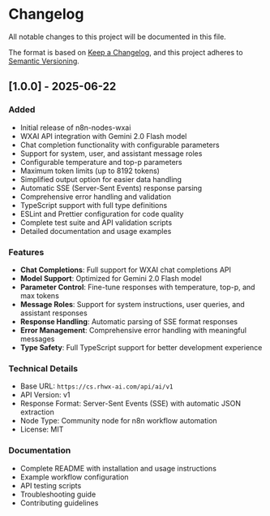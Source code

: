 # Changelog

All notable changes to this project will be documented in this file.

The format is based on [Keep a Changelog](https://keepachangelog.com/en/1.0.0/),
and this project adheres to [Semantic Versioning](https://semver.org/spec/v2.0.0.html).

## [1.0.0] - 2025-06-22

### Added
- Initial release of n8n-nodes-wxai
- WXAI API integration with Gemini 2.0 Flash model
- Chat completion functionality with configurable parameters
- Support for system, user, and assistant message roles
- Configurable temperature and top-p parameters
- Maximum token limits (up to 8192 tokens)
- Simplified output option for easier data handling
- Automatic SSE (Server-Sent Events) response parsing
- Comprehensive error handling and validation
- TypeScript support with full type definitions
- ESLint and Prettier configuration for code quality
- Complete test suite and API validation scripts
- Detailed documentation and usage examples

### Features
- **Chat Completions**: Full support for WXAI chat completions API
- **Model Support**: Optimized for Gemini 2.0 Flash model
- **Parameter Control**: Fine-tune responses with temperature, top-p, and max tokens
- **Message Roles**: Support for system instructions, user queries, and assistant responses
- **Response Handling**: Automatic parsing of SSE format responses
- **Error Management**: Comprehensive error handling with meaningful messages
- **Type Safety**: Full TypeScript support for better development experience

### Technical Details
- Base URL: `https://cs.rhwx-ai.com/api/ai/v1`
- API Version: v1
- Response Format: Server-Sent Events (SSE) with automatic JSON extraction
- Node Type: Community node for n8n workflow automation
- License: MIT

### Documentation
- Complete README with installation and usage instructions
- Example workflow configuration
- API testing scripts
- Troubleshooting guide
- Contributing guidelines
